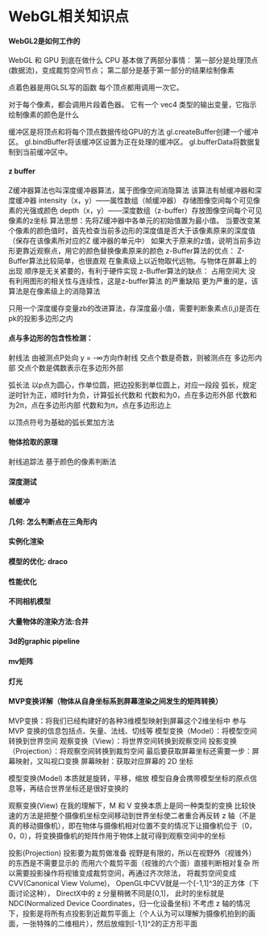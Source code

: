 # WebGL相关知识点
#### WebGL2是如何工作的
WebGL 和 GPU 到底在做什么
CPU 基本做了两部分事情： 
第一部分是处理顶点(数据流)，变成裁剪空间节点；
第二部分是基于第一部分的结果绘制像素

点着色器是用GLSL写的函数 每个顶点都用调用一次它。

对于每个像素，都会调用片段着色器。 它有一个 vec4 类型的输出变量，它指示绘制像素的颜色是什么

缓冲区是将顶点和将每个顶点数据传给GPU的方法
 gl.createBuffer创建一个缓冲区。 
 gl.bindBuffer将该缓冲区设置为正在处理的缓冲区。 
 gl.bufferData将数据复制到当前缓冲区中。

#### z buffer
Z缓冲器算法也叫深度缓冲器算法，属于图像空间消隐算法
该算法有帧缓冲器和深度缓冲器
intensity（x，y）——属性数组（帧缓冲器） 存储图像空间每个可见像素的光强或颜色
depth（x，y）——深度数组（z-buffer）存放图像空间每个可见像素的z坐标
算法思想：先将Z缓冲器中各单元的初始值置为最小值。
当要改变某个像素的颜色值时，首先检查当前多边形的深度值是否大于该像素原来的深度值（保存在该像素所对应的Z 缓冲器的单元中）
如果大于原来的z值，说明当前多边形更靠近观察点，用它的颜色替换像素原来的颜色
z-Buffer算法的优点：
Z-Buffer算法比较简单，也很直观
在象素级上以近物取代远物。与物体在屏幕上的出现 顺序是无关紧要的，有利于硬件实现
z-Buffer算法的缺点：
占用空间大
没有利用图形的相关性与连续性，这是z-buffer算法 的严重缺陷
更为严重的是，该算法是在像素级上的消隐算法

只用一个深度缓存变量zb的改进算法，存深度最小值，需要判断象素点(i,j)是否在pk的投影多边形之内

#### 点与多边形的包含性检测：
射线法
由被测点P处向 y = -∞方向作射线
交点个数是奇数，则被测点在 多边形内部
交点个数是偶数表示在多边形外部

弧长法
以p点为圆心，作单位圆，把边投影到单位圆上，对应一段段 弧长，规定逆时针为正，顺时针为负，计算弧长代数和
代数和为0，点在多边形外部
代数和为2π，点在多边形内部
代数和为π，点在多边形边上

以顶点符号为基础的弧长累加方法
#### 物体拾取的原理
射线追踪法
基于颜色的像素判断法


#### 深度测试
#### 帧缓冲
#### 几何: 怎么判断点在三角形内
#### 实例化渲染
#### 模型的优化: draco
#### 性能优化
#### 不同相机模型
#### 大量物体的渲染方法:合并
#### 3d的graphic pipeline
#### mv矩阵
#### 灯光

#### MVP变换详解（物体从自身坐标系到屏幕渲染之间发生的矩阵转换）
MVP变换：将我们已经构建好的各种3维模型映射到屏幕这个2维坐标中
参与 MVP 变换的信息包括点、矢量、法线、切线等
模型变换（Model）：将模型空间转换到世界空间
观察变换（View）：将世界空间转换到观察空间
投影变换（Projection）：将观察空间转换到裁剪空间
最后要获取屏幕坐标还需要一步：屏幕映射，又叫视口变换
屏幕映射：获取对应屏幕的 2D 坐标

模型变换(Model)
本质就是旋转，平移，缩放
模型自身会携带模型坐标的原点信息等，再结合世界坐标还是很好变换的

观察变换(View)
在我的理解下，M 和 V 变换本质上是同一种类型的变换
比较快速的方法是把整个摄像机坐标空间移动到世界坐标使二者重合再反转 z 轴（不是真的移动摄像机），即在物体与摄像机相对位置不变的情况下让摄像机位于（0，0，0），将变换摄像机的矩阵作用于物体上就可得到观察空间中的坐标

投影(Projection)
投影要为裁剪做准备
视野是有限的，所以在视野外（视锥外）的东西是不需要显示的
而用六个裁剪平面（视锥的六个面）直接判断相对复杂
所以需要投影操作将视锥变成裁剪空间，再通过齐次除法，
将裁剪空间变成CVV(Canonical View Volume)，
OpenGL中CVV就是一个[-1,1]^3的正方体（下面讨论这种），
DirectX中的 z 分量稍微不同是[0,1]，
此时的坐标就是 NDC(Normalized Device Coordinates，归一化设备坐标)
不考虑 z 轴的情况下，投影是将所有点投影到近裁剪平面上（个人认为可以理解为摄像机拍到的画面，一张特殊的二维相片），然后放缩到[-1,1]^2的正方形平面
